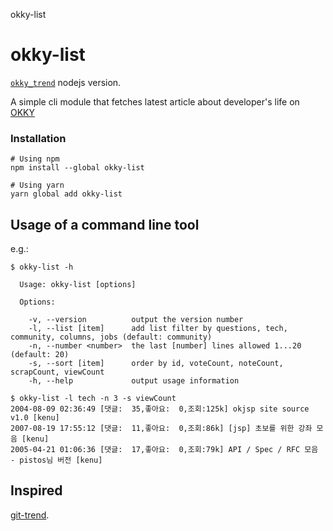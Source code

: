okky-list

# okky-list

[`okky_trend`](https://github.com/rkJun/okky_trend) nodejs version.

A simple cli module that fetches latest article about developer's life on [OKKY](https://okky.kr)

### Installation

```
# Using npm
npm install --global okky-list

# Using yarn
yarn global add okky-list
```

## Usage of a command line tool

e.g.:

```
$ okky-list -h

  Usage: okky-list [options]

  Options:

    -v, --version          output the version number
    -l, --list [item]      add list filter by questions, tech, community, columns, jobs (default: community)
    -n, --number <number>  the last [number] lines allowed 1...20 (default: 20)
    -s, --sort [item]      order by id, voteCount, noteCount, scrapCount, viewCount
    -h, --help             output usage information

$ okky-list -l tech -n 3 -s viewCount
2004-08-09 02:36:49 [댓글:  35,좋아요:  0,조회:125k] okjsp site source v1.0 [kenu]
2007-08-19 17:55:12 [댓글:  11,좋아요:  0,조회:86k] [jsp] 초보를 위한 강좌 모음 [kenu]
2005-04-21 01:06:36 [댓글:  17,좋아요:  0,조회:79k] API / Spec / RFC 모음 - pistos님 버전 [kenu]

```

## Inspired

[git-trend](https://github.com/rochefort/git-trend).
